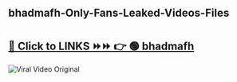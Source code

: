 
 ## bhadmafh-Only-Fans-Leaked-Videos-Files

# <h2><a href="https://mediaupload.pro?bhadmafh">🔗 Click to LINKS ⏩⏩ 👉 🟢 bhadmafh </a></h2>

<a href="https://mediaupload.pro?bhadmafh" rel="nofollow" data-target="animated-image.originalLink"><img src="https://i.ibb.co.com/xMMVF88/686577567.gif" alt="Viral Video Original" style="max-width: 100%; display: inline-block;" data-target="animated-image.originalImage"></a>